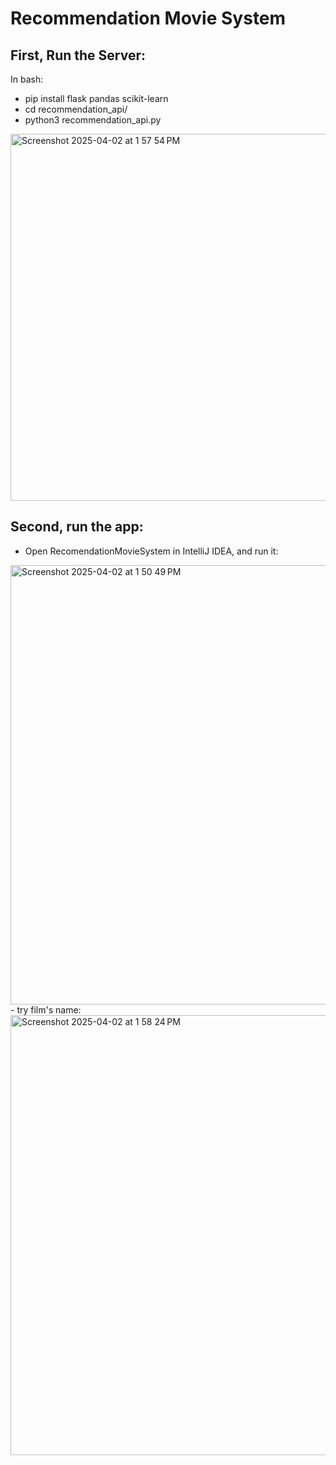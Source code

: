 # Recommendation Movie System
## First, Run the Server:
In bash:
- pip install flask pandas scikit-learn
- cd recommendation_api/
- python3 recommendation_api.py
<img width="587" alt="Screenshot 2025-04-02 at 1 57 54 PM" src="https://github.com/user-attachments/assets/dc526ac8-f0d8-4186-9d83-4f2532d48243" />

## Second, run the app:
- Open RecomendationMovieSystem in IntelliJ IDEA, and run it:
<img width="703" alt="Screenshot 2025-04-02 at 1 50 49 PM" src="https://github.com/user-attachments/assets/4e41e0e2-d785-4c95-96dd-23113ebf54a0" />
- try film's name:
<img width="704" alt="Screenshot 2025-04-02 at 1 58 24 PM" src="https://github.com/user-attachments/assets/fb4ae529-2805-44da-a3e9-5976512bf583" />
